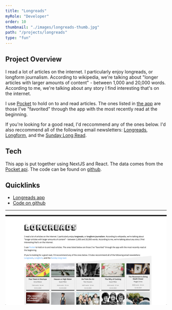 ```yaml
---
title: "Longreads"
myRole: "Developer"
order: 10
thumbnail: "./images/longreads-thumb.jpg"
path: "/projects/longreads"
type: "fun"
---
```


## Project Overview
I read a lot of articles on the internet. I particularly enjoy longreads, or longform journalism. According to wikipedia, we're talking about "longer articles with larger amounts of content" - between 1,000 and 20,000 words. According to me, we're talking about any story I find interesting that's on the internet.

I use [Pocket](https://getpocket.com/) to hold on to and read articles. The ones listed in [the app](https://longreads.now.sh/) are those I've "favorited" through the app with the most recently read at the beginning.

If you're looking for a good read, I'd reccommend any of the ones below. I'd also reccommend all of the following email newsletters: [Longreads](https://longreads.com/newsletter/), [Longform](https://longform.org/newsletter), and the [Sunday Long Read](https://sundaylongread.com/).

## Tech
This app is put together using NextJS and React. The data comes from the [Pocket api](https://getpocket.com/developer/). The code can be found on [github](https://github.com/paylakatel/longreads).

## Quicklinks
* [Longreads app](https://longreads.now.sh/)
* [Code on github](https://github.com/paylakatel/longreads)

---

<div class="imageBlock">
    <div>
        <a href="https://longreads.now.sh/">
            <img src="./images/longreads-screenshot.png" class="image" alt="Longreads"/>
        </a>
    </div>
</div>